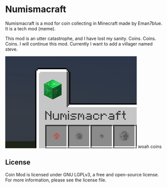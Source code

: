 # Numismacraft

Numismacraft is a mod for coin collecting in Minecraft made by Eman7blue. It is a tech mod (meme).

This mod is an utter catastrophe, and I have lost my sanity. Coins. Coins. Coins. I will continue this mod. Currently I want to add a villager named steve.

![](https://raw.githubusercontent.com/eman7blue/numismacraft/1.18/src/main/resources/assets/numismacraft/misc/woah%20coins.png)
woah coins

## License

Coin Mod is licensed under GNU LGPLv3, a free and open-source license. For more information, please see the license file.
